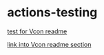 # actions-testing
[test for Vcon readme](vcontest/README.md)

[link into Vcon readme section](vcontest/README.md#Whisper)
